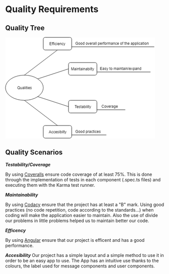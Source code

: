 Quality Requirements 
====================

Quality Tree
------------

![Quality tree](images/10-quality-tree.png "Quality tree Diagram")

Quality Scenarios
-----------------

***Testability/Coverage***

By using [Coveralls](https://coveralls.io/) ensure code coverage of at least 75%. This is done through the implementation of tests in each component (.spec.ts files) and executing them with the Karma test runner.

***Maintainability***

By using [Codacy](https://www.codacy.com) ensure that the project has at least a "B" mark. Using good practices (no code repetition, code according to the standards...) when coding will make the application easier to maintain. Also the use of divide our problems in little problems helped us to maintain better our code.

***Efficency***

By using [Angular](https://angular.io/) ensure that our project is efficent and has a good performance.

***Accesibility***
Our project has a simple layout and a simple method to use it in order to be an easy app to use. The App has an intuitive use thanks to the colours, the label used for message components and user components.
